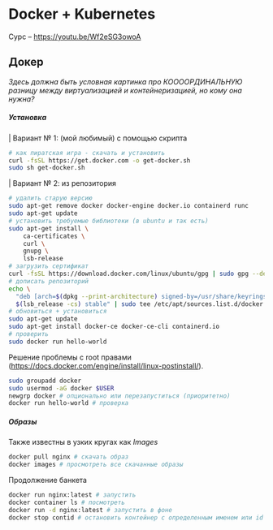 # Docker + Kubernetes

Сурс – https://youtu.be/Wf2eSG3owoA



## Докер

*Здесь должна быть условная картинка про КООООРДИНАЛЬНУЮ разницу между виртуализацией и контейнеризацией, но кому она нужна?*

##### Установка

|	Вариант № 1: (мой любимый) с помощью скрипта

```bash
# как пиратская игра - скачать и установить
curl -fsSL https://get.docker.com -o get-docker.sh
sudo sh get-docker.sh
```

|	Вариант № 2: из репозитория

```bash
# удалить старую версию
sudo apt-get remove docker docker-engine docker.io containerd runc
sudo apt-get update
# установить требуемые библиотеки (в ubuntu и так есть)
sudo apt-get install \
    ca-certificates \
    curl \
    gnupg \
    lsb-release
# загрузить сертификат
curl -fsSL https://download.docker.com/linux/ubuntu/gpg | sudo gpg --dearmor -o /usr/share/keyrings/docker-archive-keyring.gpg
# дописать репозиторий
echo \
  "deb [arch=$(dpkg --print-architecture) signed-by=/usr/share/keyrings/docker-archive-keyring.gpg] https://download.docker.com/linux/ubuntu \
  $(lsb_release -cs) stable" | sudo tee /etc/apt/sources.list.d/docker.list > /dev/null
# обновиться + установиться
sudo apt-get update
sudo apt-get install docker-ce docker-ce-cli containerd.io
# проверить
sudo docker run hello-world
```



Решение проблемы с root правами (https://docs.docker.com/engine/install/linux-postinstall/).

```bash
sudo groupadd docker
sudo usermod -aG docker $USER
newgrp docker # опционально или перезапуститься (приоритетно)
docker run hello-world # проверка
```



##### Образы

Также известны в узких кругах как *Images*

```bash
docker pull nginx # скачать образ
docker images # просмотреть все скачанные образы
```

Продолжение банкета

```bash
docker run nginx:latest # запустить
docker container ls # посмотреть
docker run -d nginx:latest # запустить в фоне
docker stop contid # остановить контейнер с определенным именем или id
```

